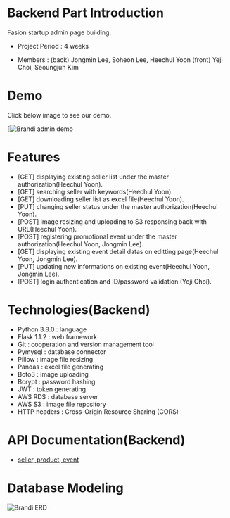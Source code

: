 # Backend Part Introduction

Fasion startup admin page building. 

+ Project Period  : 4 weeks

+ Members         : (back) Jongmin Lee, Soheon Lee, Heechul Yoon (front) Yeji Choi, Seoungjun Kim
         
# Demo
Click below image to see our demo.


[![Brandi admin demo]()

# Features
+ [GET] displaying existing seller list under the master authorization(Heechul Yoon).
+ [GET] searching seller with keywords(Heechul Yoon).
+ [GET] downloading seller list as excel file(Heechul Yoon).
+ [PUT] changing seller status under the master authorization(Heechul Yoon).
+ [POST] image resizing and uploading to S3 responsing back with URL(Heechul Yoon).
+ [POST] registering promotional event under the master authorization(Heechul Yoon, Jongmin Lee).
+ [GET] displaying existing event detail datas on editting page(Heechul Yoon, Jongmin Lee).
+ [PUT] updating new informations on existing event(Heechul Yoon, Jongmin Lee). 
+ [POST] login authentication and ID/password validation (Yeji Choi).

# Technologies(Backend)
+ Python 3.8.0 : language
+ Flask 1.1.2  : web framework
+ Git          : cooperation and version management tool
+ Pymysql      : database connector
+ Pillow       : image file resizing
+ Pandas       : excel file generating
+ Boto3        : image uploading
+ Bcrypt       : password hashing
+ JWT          : token generating
+ AWS RDS      : database server
+ AWS S3       : image file repository
+ HTTP headers : Cross-Origin Resource Sharing (CORS)

# API Documentation(Backend)
+ [seller, product, event](https://documenter.getpostman.com/view/10892890/Szf6WTQ3?version=latest)

# Database Modeling
![Brandi ERD](https://brandi-intern.s3.ap-northeast-2.amazonaws.com/242bbc15-dd4e-492c-8ec5-fb01d00c33f3)
